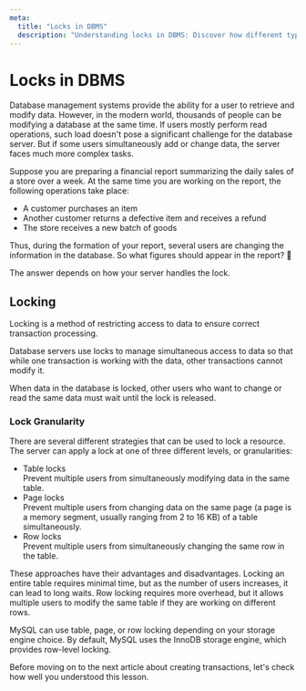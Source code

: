 ```yaml
---
meta:
  title: "Locks in DBMS"
  description: "Understanding locks in DBMS: Discover how different types of locks help manage simultaneous data access and ensure correct transaction processing. Explore the various levels of lock granularity—from tables to rows—and their impact on performance and data consistency in your database."
---
```


# Locks in DBMS

Database management systems provide the ability for a user to retrieve and modify data.
However, in the modern world, thousands of people can be modifying a database at the same time.
If users mostly perform read operations, such load doesn't pose a significant challenge for the database server.
But if some users simultaneously add or change data, the server faces much more complex tasks.

Suppose you are preparing a financial report summarizing the daily sales of a store over a week.
At the same time you are working on the report, the following operations take place:

- A customer purchases an item
- Another customer returns a defective item and receives a refund
- The store receives a new batch of goods

Thus, during the formation of your report, several users are changing the information in the database.
So what figures should appear in the report? 🧐

The answer depends on how your server handles the lock.

## Locking

Locking is a method of restricting access to data to ensure correct transaction processing.

Database servers use locks to manage simultaneous access to data so that while one transaction is working with the data,
other transactions cannot modify it.

When data in the database is locked, other users who want to change or read the same data must wait until the lock is released.

### Lock Granularity

There are several different strategies that can be used to lock a resource.
The server can apply a lock at one of three different levels, or granularities:

- Table locks  
  Prevent multiple users from simultaneously modifying data in the same table.
- Page locks  
  Prevent multiple users from changing data on the same page (a page is a memory segment, usually ranging from 2 to 16 KB)
  of a table simultaneously.
- Row locks  
  Prevent multiple users from simultaneously changing the same row in the table.

These approaches have their advantages and disadvantages.
Locking an entire table requires minimal time, but as the number of users increases, it can lead to long waits.
Row locking requires more overhead, but it allows multiple users to modify the same table if they are working on different rows.

MySQL can use table, page, or row locking depending on your storage engine choice.
By default, MySQL uses the InnoDB storage engine, which provides row-level locking.

Before moving on to the next article about creating transactions, let's check how well you understood this lesson.
